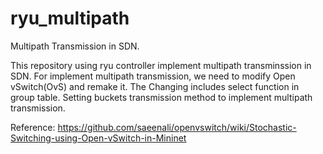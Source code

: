 # ryu_multipath
Multipath Transmission in SDN.

This repository using ryu controller implement multipath transminssion in SDN.
For implement multipath transmission, we need to modify Open vSwitch(OvS) and remake it.
The Changing includes select function in group table.
Setting buckets transmission method to implement multipath transmission.

Reference: https://github.com/saeenali/openvswitch/wiki/Stochastic-Switching-using-Open-vSwitch-in-Mininet
